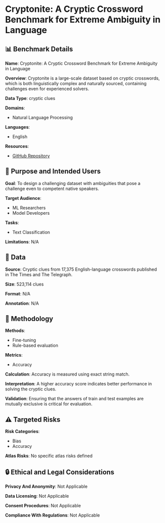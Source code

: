# Cryptonite: A Cryptic Crossword Benchmark for Extreme Ambiguity in Language

## 📊 Benchmark Details

**Name**: Cryptonite: A Cryptic Crossword Benchmark for Extreme Ambiguity in Language

**Overview**: Cryptonite is a large-scale dataset based on cryptic crosswords, which is both linguistically complex and naturally sourced, containing challenges even for experienced solvers.

**Data Type**: cryptic clues

**Domains**:
- Natural Language Processing

**Languages**:
- English

**Resources**:
- [GitHub Repository](https://github.com/aviaefrat/cryptonite)

## 🎯 Purpose and Intended Users

**Goal**: To design a challenging dataset with ambiguities that pose a challenge even to competent native speakers.

**Target Audience**:
- ML Researchers
- Model Developers

**Tasks**:
- Text Classification

**Limitations**: N/A

## 💾 Data

**Source**: Cryptic clues from 17,375 English-language crosswords published in The Times and The Telegraph.

**Size**: 523,114 clues

**Format**: N/A

**Annotation**: N/A

## 🔬 Methodology

**Methods**:
- Fine-tuning
- Rule-based evaluation

**Metrics**:
- Accuracy

**Calculation**: Accuracy is measured using exact string match.

**Interpretation**: A higher accuracy score indicates better performance in solving the cryptic clues.

**Validation**: Ensuring that the answers of train and test examples are mutually exclusive is critical for evaluation.

## ⚠️ Targeted Risks

**Risk Categories**:
- Bias
- Accuracy

**Atlas Risks**:
No specific atlas risks defined

## 🔒 Ethical and Legal Considerations

**Privacy And Anonymity**: Not Applicable

**Data Licensing**: Not Applicable

**Consent Procedures**: Not Applicable

**Compliance With Regulations**: Not Applicable
